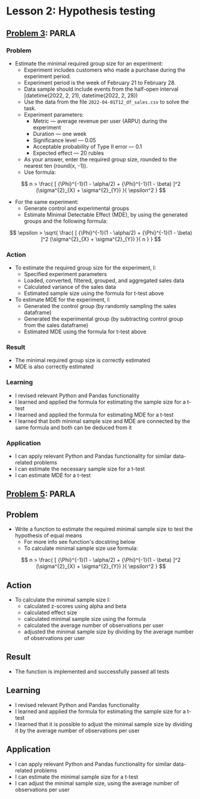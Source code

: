 
# Lesson 2: Hypothesis testing

## [Problem 3](problem_03.ipynb): PARLA

### Problem
- Estimate the minimal required group size for an experiment:
  - Experiment includes customers who made a purchase during the experiment period.
  - Experiment period is the week of February 21 to February 28.
  - Data sample should include events from the half-open interval \[datetime(2022, 2, 21), datetime(2022, 2, 28))
  - Use the data from the file `2022-04-01T12_df_sales.csv` to solve the task.
  - Experiment parameters:
    - Metric — average revenue per user (ARPU) during the experiment
    - Duration — one week
    - Significance level — 0.05
    - Acceptable probability of Type II error — 0.1
    - Expected effect — 20 rubles
  - As your answer, enter the required group size, rounded to the nearest ten (round(x, -1)).
  - Use formula:

$$
n > \frac{ [ {\Phi}^{-1}(1 - \alpha/2) + {\Phi}^{-1}(1 - \beta) ]^2 (\sigma^{2}_{X} + \sigma^{2}_{Y}) }{ \epsilon^2 }
$$

- For the same experiment:
  - Generate control and experimental groups
  - Estimate Minimal Detectable Effect (MDE), by using the generated groups and the following formula:

$$
\epsilon > \sqrt{ \frac{ [ {\Phi}^{-1}(1 - \alpha/2) + {\Phi}^{-1}(1 - \beta) ]^2 (\sigma^{2}_{X} + \sigma^{2}_{Y}) }{ n } }
$$

### Action
- To estimate the required group size for the experiment, I:
  - Specified experiment parameters
  - Loaded, converted, filtered, grouped, and aggregated sales data
  - Calculated variance of the sales data
  - Estimated sample size using the formula for t-test above
- To estimate MDE for the experiment, I:
  - Generated the control group (by randomly sampling the sales dataframe)
  - Generated the experimental group (by subtracting control group from the sales dataframe)
  - Estimated MDE using the formula for t-test above

### Result
- The minimal required group size is correctly estimated
- MDE is also correctly estimated

### Learning
- I revised relevant Python and Pandas functionality
- I learned and applied the formula for estimating the sample size for a t-test
- I learned and applied the formula for estimating MDE for a t-test
- I learned that both minimal sample size and MDE are connected by the same formula and both can be deduced from it

### Application
- I can apply relevant Python and Pandas functionality for similar data-related problems
- I can estimate the necessary sample size for a t-test
- I can estimate MDE for a t-test


## [Problem 5](problem_05.ipynb): PARLA

## Problem
- Write a function to estimate the required minimal sample size to test the hypothesis of equal means
  - For more info see function's docstring below
  - To calculate minimal sample size use formula:

$$
n > \frac{ [ {\Phi}^{-1}(1 - \alpha/2) + {\Phi}^{-1}(1 - \beta) ]^2 (\sigma^{2}_{X} + \sigma^{2}_{Y}) }{ \epsilon^2 }
$$

## Action
- To calculate the minimal sample size I:
  - calculated z-scores using alpha and beta
  - calculated effect size
  - calculated minimal sample size using the formula
  - calculated the average number of observations per user
  - adjusted the minimal sample size by dividing by the average number of observations per user

## Result
- The function is implemented and successfully passed all tests

## Learning
- I revised relevant Python and Pandas functionality
- I learned and applied the formula for estimating the sample size for a t-test
- I learned that it is possible to adjust the minimal sample size by dividing it by the average number of observations per user

## Application
- I can apply relevant Python and Pandas functionality for similar data-related problems
- I can estimate the minimal sample size for a t-test
- I can adjust the minimal sample size, using the average number of observations per user
